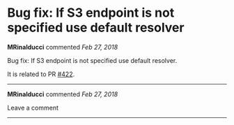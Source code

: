 # Bug fix: If S3 endpoint is not specified use default resolver

**MRinalducci** commented *Feb 27, 2018*

Bug fix: If S3 endpoint is not specified use default resolver.

It is related to PR [#422](https://github.com/gruntwork-io/terragrunt/pull/422).
<br />
***


**MRinalducci** commented *Feb 27, 2018*

Leave a comment
***

